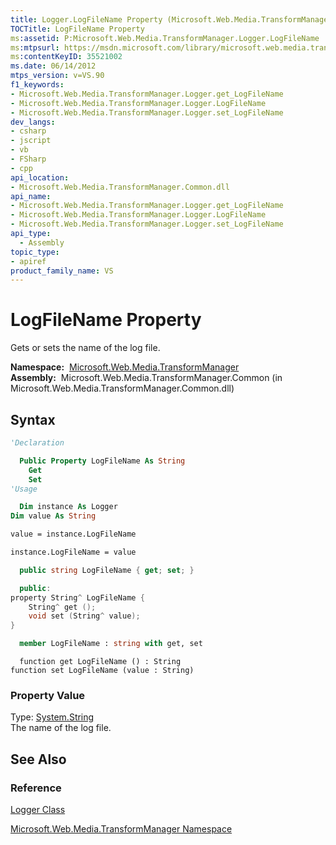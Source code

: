 ```yaml
---
title: Logger.LogFileName Property (Microsoft.Web.Media.TransformManager)
TOCTitle: LogFileName Property
ms:assetid: P:Microsoft.Web.Media.TransformManager.Logger.LogFileName
ms:mtpsurl: https://msdn.microsoft.com/library/microsoft.web.media.transformmanager.logger.logfilename(v=VS.90)
ms:contentKeyID: 35521002
ms.date: 06/14/2012
mtps_version: v=VS.90
f1_keywords:
- Microsoft.Web.Media.TransformManager.Logger.get_LogFileName
- Microsoft.Web.Media.TransformManager.Logger.LogFileName
- Microsoft.Web.Media.TransformManager.Logger.set_LogFileName
dev_langs:
- csharp
- jscript
- vb
- FSharp
- cpp
api_location:
- Microsoft.Web.Media.TransformManager.Common.dll
api_name:
- Microsoft.Web.Media.TransformManager.Logger.get_LogFileName
- Microsoft.Web.Media.TransformManager.Logger.LogFileName
- Microsoft.Web.Media.TransformManager.Logger.set_LogFileName
api_type:
  - Assembly
topic_type:
- apiref
product_family_name: VS
---
```


# LogFileName Property

Gets or sets the name of the log file.

**Namespace:**  [Microsoft.Web.Media.TransformManager](microsoft-web-media-transformmanager-namespace.md)  
**Assembly:**  Microsoft.Web.Media.TransformManager.Common (in Microsoft.Web.Media.TransformManager.Common.dll)

## Syntax

```vb
'Declaration

  Public Property LogFileName As String
    Get
    Set
'Usage

  Dim instance As Logger
Dim value As String

value = instance.LogFileName

instance.LogFileName = value
```

```csharp
  public string LogFileName { get; set; }
```

```cpp
  public:
property String^ LogFileName {
    String^ get ();
    void set (String^ value);
}
```

``` fsharp
  member LogFileName : string with get, set
```

```jscript
  function get LogFileName () : String
function set LogFileName (value : String)
```

### Property Value

Type: [System.String](https://msdn.microsoft.com/library/s1wwdcbf)  
The name of the log file.  

## See Also

### Reference

[Logger Class](logger-class-microsoft-web-media-transformmanager.md)

[Microsoft.Web.Media.TransformManager Namespace](microsoft-web-media-transformmanager-namespace.md)

